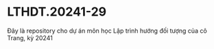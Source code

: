 # LTHDT.20241-29
Đây là repository cho dự án môn học Lập trình hướng đối tượng của cô Trang, kỳ 20241
